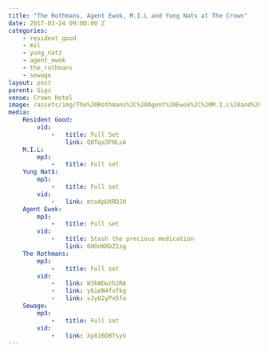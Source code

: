 ```yaml
---
title: "The Rothmans, Agent Ewok, M.I.L and Yung Nats at The Crown"
date: 2017-03-24 09:00:00 Z
categories:
    - resident_good
    - mil
    - yung_natz
    - agent_ewok
    - the_rothmans
    - sewage
layout: post
parent: Gigs
venue: Crown Hotel
image: /assets/img/The%20Rothmans%2C%20Agent%20Ewok%2C%20M.I.L%20and%20Yung%20Nats%20at%20The%20Crown/cover.jpg
media:
    Resident Good:
        vid:
            -   title: Full Set
                link: Q0Tqa3FHLsA
    M.I.L:
        mp3:
            -   title: Full set
    Yung Nat$:
        mp3:
            -   title: Full set
        vid:
            -   link: mtoApUXRDJ0
    Agent Ewok:
        mp3:
            -   title: Full set
        vid:
            -   title: Stash the precious medication
                link: 6HOnNXbZ1sg
    The Rothmans:
        mp3:
            -   title: Full set
        vid:
            -   link: W3kWDwzhJRA
            -   link: y6ieN4fvfkg
            -   link: vJyU2yPx5fo
    Sewage:
        mp3:
            -   title: Full set
        vid:
            -   link: Xp816DBTsyU
---
```



